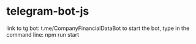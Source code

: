 # telegram-bot-js

link to tg bot: t.me/CompanyFinancialDataBot
to start the bot, type in the command line: npm run start
